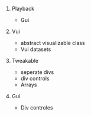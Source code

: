 1. Playback
    - Gui
2. Vui
    - abstract visualizable class
    - Vui datasets

3. Tweakable
    - seperate divs
    - div controls
    - Arrays

4. Gui
    - Div controles

